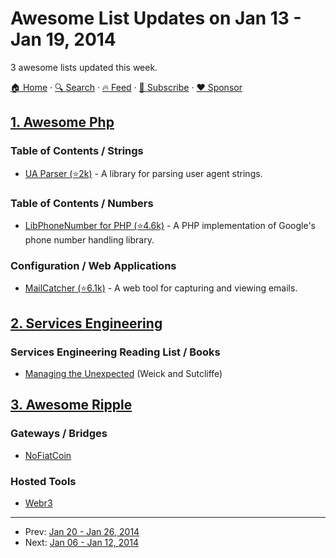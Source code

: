 # Awesome List Updates on Jan 13 - Jan 19, 2014

3 awesome lists updated this week.

[🏠 Home](/README.md) · [🔍 Search](https://www.trackawesomelist.com/search/) · [🔥 Feed](https://www.trackawesomelist.com/week/rss.xml) · [📮 Subscribe](https://trackawesomelist.us17.list-manage.com/subscribe?u=d2f0117aa829c83a63ec63c2f&id=36a103854c) · [❤️  Sponsor](https://github.com/sponsors/theowenyoung)



## [1. Awesome Php](/content/ziadoz/awesome-php/week/README.md)

### Table of Contents / Strings

*   [UA Parser (⭐2k)](https://github.com/tobie/ua-parser/tree/master/php) - A library for parsing user agent strings.

### Table of Contents / Numbers

*   [LibPhoneNumber for PHP (⭐4.6k)](https://github.com/giggsey/libphonenumber-for-php) - A PHP implementation of Google's phone number handling library.

### Configuration / Web Applications

*   [MailCatcher (⭐6.1k)](https://github.com/sj26/mailcatcher) - A web tool for capturing and viewing emails.

## [2. Services Engineering](/content/mmcgrana/services-engineering/week/README.md)

### Services Engineering Reading List / Books

*   [Managing the Unexpected](http://www.amazon.com/gp/product/B004IK9U4U) (Weick and Sutcliffe)

## [3. Awesome Ripple](/content/vhpoet/awesome-ripple/week/README.md)

### Gateways / Bridges

*   [NoFiatCoin](http://www.nofiatcoin.com/)

### Hosted Tools

*   [Webr3](http://xrp.webr3.org/usd-xrp)

---

- Prev: [Jan 20 - Jan 26, 2014](/content/2014/3/README.md)
- Next: [Jan 06 - Jan 12, 2014](/content/2014/1/README.md)